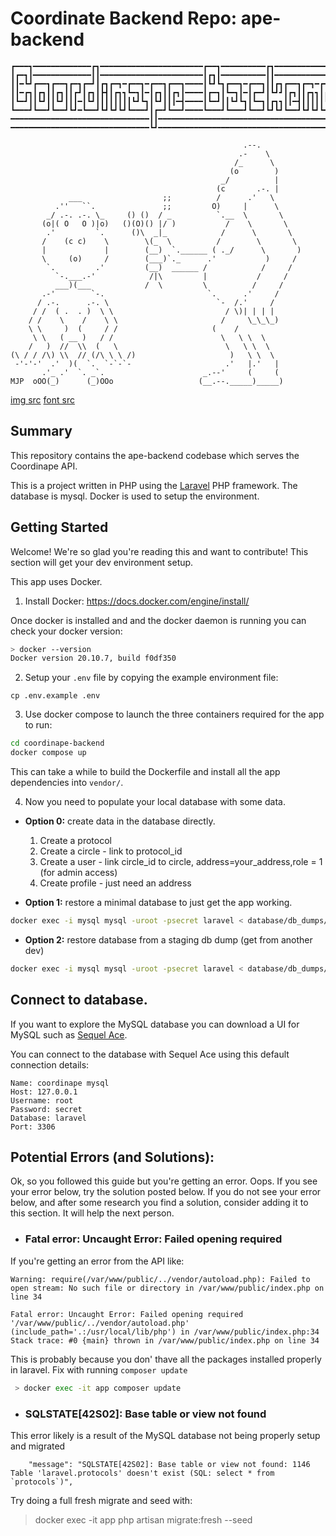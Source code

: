 # Coordinate Backend Repo: ape-backend
```
┏━━━┓━━━━━━━━━━━━━┏┓━━━━━━━━━━━━━━━━━━━━━━━┏━━┓━━━━━━━━━━┏┓━━━━━━━━━━━━┏┓
┃┏━┓┃━━━━━━━━━━━━━┃┃━━━━━━━━━━━━━━━━━━━━━━━┃┏┓┃━━━━━━━━━━┃┃━━━━━━━━━━━━┃┃
┃┃━┗┛┏━━┓┏━━┓┏━┓┏━┛┃┏┓┏━┓━┏━━┓━┏━━┓┏━━┓━━━━┃┗┛┗┓┏━━┓━┏━━┓┃┃┏┓┏━━┓┏━┓━┏━┛┃
┃┃━┏┓┃┏┓┃┃┏┓┃┃┏┛┃┏┓┃┣┫┃┏┓┓┗━┓┃━┃┏┓┃┃┏┓┃━━━━┃┏━┓┃┗━┓┃━┃┏━┛┃┗┛┛┃┏┓┃┃┏┓┓┃┏┓┃
┃┗━┛┃┃┗┛┃┃┗┛┃┃┃━┃┗┛┃┃┃┃┃┃┃┃┗┛┗┓┃┗┛┃┃┃━┫━━━━┃┗━┛┃┃┗┛┗┓┃┗━┓┃┏┓┓┃┃━┫┃┃┃┃┃┗┛┃
┗━━━┛┗━━┛┗━━┛┗┛━┗━━┛┗┛┗┛┗┛┗━━━┛┃┏━┛┗━━┛━━━━┗━━━┛┗━━━┛┗━━┛┗┛┗┛┗━━┛┗┛┗┛┗━━┛
━━━━━━━━━━━━━━━━━━━━━━━━━━━━━━━┃┃━━━━━━━━━━━━━━━━━━━━━━━━━━━━━━━━━━━━━━━━
━━━━━━━━━━━━━━━━━━━━━━━━━━━━━━━┗┛━━━━━━━━━━━━━━━━━━━━━━━━━━━━━━━━━━━━━━━━

                                                    .--.
                                                   .-    \
                                                  /_      \
                                                 (o        )
                                               _/          |
                                              (c       .-. |
             ___                  ;;          /      .'   \
          .''   ``.               ;;         O)     |      \
        _/ .-. .-. \_     () ()  / _          `.__  \       \
       (o|( O   O )|o)   ()(O)() |/ )           /    \       \
        .'         `.      ()\  _|_            /      \       \
       /    (c c)    \        \(_  \          /        \       \
       |             |        (__)  `.______ ( ._/      \       )
       \     (o)     /        (___)`._      .'           )     /
        `.         .'         (__)  ______ /            /     /
          `-.___.-'            /|\         |           /     /
          ___)(___            /  \         \          /     /
       .-'        `-.                       `.      .'     /
      / .-.      .-. \                        `-  /.'     /
     / /  ( .  . )  \ \                         / \)| | | |
    / /    \    /    \ \                       /     \_\_\_)
    \ \     )  (     / /                     (    /
     \ \   ( __ )   / /                        \   \ \  \
    /   )  //  \\  (   \                        \   \ \  \
(\ / / /\) \\  // (/\ \ \ /)                     )   \ \  \
 -'-'-'  .'  )(  `.  `-`-`-                     .'   |.'   |
       .'_ .'  `. _`.                      _.--'     (     (
MJP  oOO(_)      (_)OOo                   (__.--._____)_____)
```
[img src](https://www.asciiart.eu/animals/monkeys) [font src](https://textpaint.net/)

## Summary

This repository contains the ape-backend codebase which serves the Coordinape API.

This is a project written in PHP using the [Laravel](https://laravel.com/) PHP framework. The database is mysql. Docker is used to setup the environment.


## Getting Started
Welcome! We're so glad you're reading this and want to contribute! This section will get your dev environment setup. 

This app uses Docker.

 1.  Install Docker: https://docs.docker.com/engine/install/

 Once docker is installed and and the docker daemon is running you can check your docker version:

 ```bash
 > docker --version
Docker version 20.10.7, build f0df350
 ```

 2. Setup your `.env` file by copying the example environment file:

 ```
 cp .env.example .env
 ```


 3. Use docker compose to launch the three containers required for the app to run:
 ```bash
cd coordinape-backend
docker compose up
```

This can take a while to build the Dockerfile and install all the app dependencies into `vendor/`.

4. Now you need to populate your local database with some data.

* **Option 0:** create data in the database directly.
    1. Create a protocol
    2. Create a circle - link to protocol_id
    3. Create a user - link circle_id to circle, address=your_address,role = 1 (for admin access)
    4. Create profile - just need an address

* **Option 1:** restore a minimal database to just get the app working.
```bash
docker exec -i mysql mysql -uroot -psecret laravel < database/db_dumps/minimal_dev_db_setup2021-09-17.sql
```

* **Option 2:** restore database from a staging db dump (get from another dev)
```bash
docker exec -i mysql mysql -uroot -psecret laravel < database/db_dumps/staging_db_dump.sql
```

## Connect to database.

If you want to explore the MySQL database you can download a UI for MySQL such as [Sequel Ace](https://sequel-ace.com/get-started/).

You can connect to the database with Sequel Ace using this default connection details:

```
Name: coordinape mysql
Host: 127.0.0.1
Username: root
Password: secret
Database: laravel
Port: 3306
```

## Potential Errors (and Solutions):
Ok, so you followed this guide but you're getting an error. Oops. If you see your error below, try the solution posted below. If you do not see your error below, and after some research you find a solution, consider adding it to this section. It will help the next person.


* ### Fatal error: Uncaught Error: Failed opening required

If you're getting an error from the API like:
```
Warning: require(/var/www/public/../vendor/autoload.php): Failed to open stream: No such file or directory in /var/www/public/index.php on line 34

Fatal error: Uncaught Error: Failed opening required '/var/www/public/../vendor/autoload.php' (include_path='.:/usr/local/lib/php') in /var/www/public/index.php:34 Stack trace: #0 {main} thrown in /var/www/public/index.php on line 34
```

This is probably because you don' thave all the packages installed properly in laravel. Fix with running `composer update`
```bash
 > docker exec -it app composer update
 ```

* ### SQLSTATE[42S02]: Base table or view not found
This error likely is a result of the MySQL database not being properly setup and migrated

```
    "message": "SQLSTATE[42S02]: Base table or view not found: 1146 Table 'laravel.protocols' doesn't exist (SQL: select * from `protocols`)",
```

Try doing a full fresh migrate and seed with:

> docker exec -it app php artisan migrate:fresh --seed